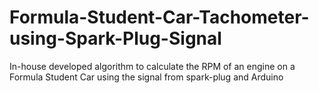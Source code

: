 # Formula-Student-Car-Tachometer-using-Spark-Plug-Signal
In-house developed algorithm to calculate the RPM of an engine on a Formula Student Car using the signal from spark-plug and Arduino
